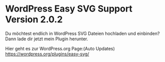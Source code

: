 # WordPress Easy SVG Support Version 2.0.2

Du möchtest endlich in WordPress SVG Dateien hochladen und einbinden? Dann lade dir jetzt mein Plugin herunter. 

Hier geht es zur WordPress.org Page:(Auto Updates)  
https://wordpress.org/plugins/easy-svg/ 
